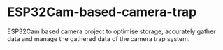 # ESP32Cam-based-camera-trap
ESP32Cam based camera project to optimise storage, accurately gather data and manage the gathered data of the camera trap system.

